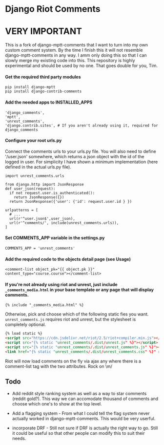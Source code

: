 Django Riot Comments
====================

# VERY IMPORTANT

This is a fork of django-mptt-comments that I want to turn into my own custom comment system. By the time I finish this it will not resemble django-mptt-comments in any way. I amm only doing this so that I can slowly merge my existing code into this. This repository is highly experimental and should be used by no one. That goes double for you, Tim.

#### Get the required third party modules

    pip install django-mptt
    pip install django-contrib-comments

#### Add the needed apps to INSTALLED_APPS

    'django_comments',
    'mptt',
    'unrest_comments',
    'django.contrib.sites', # If you aren't already using it, required for django_comments

#### Configure your root urls.py

Connect the comments urls to your urls.py file. You will also need to define '/user.json' somewhere, which returns a json object with the id of the logged in user. For simplicity I have shown a minimum implementation (here defined in the actual urls.py file).

    import unrest_comments.urls
    
    from django.http import JsonResponse
    def user_json(request):
      if not request.user.is_authenticated():
        return JsonResponse({})
      return JsonResponse({'user': {'id': request.user.id } })
    
    urlpatterns = [
      # ...
      url(r'^user.json$',user_json),
      url(r'^comments/', include(unrest_comments.urls)),
    ]

#### Set COMMENTS_APP variable in the settings.py

    COMMENTS_APP = 'unrest_comments'

#### Add the required code to the objects detail page (see Usage)

    <comment-list object_pk="{{ object.pk }}" content_type="course.course"></comment-list>

#### If you're not already using riot and unrest, just include `_comments_media.html` in your base template or any page that will display comments.

    {% include "_comments_media.html" %}

Otherwise, pick and choose which of the following static fies you want. `unrest_comments.js` requires riot and unrest, but the stylesheet is completely optional.

```html
{% load static %}
<script src="https://cdn.jsdelivr.net/riot/2.5/riot+compiler.min.js"></script>
<script src="{% static "unrest_comments/.dist/unrest.js" %}"></script>
<script src="{% static "unrest_comments/.dist/unrest_comments.js" %}"></script>
<link href="{% static "unrest_comments/.dist/unrest_comments.css" %}" rel="stylesheet"/>
```

Riot will now load comments on the fly via ajax any where there is a comment-list tag with the two attributes. Rock on \m/

Todo
--------

- Add reddit style ranking system as well as a way to star comments (reddit gold?). This way we can accomodate thousand of comments and choose which one's to show at the top level.

- Add a flagging system - From what I could tell the flag system never actually worked in django-mptt-comments. This would be very userful.

- incorporate DRF - Still not sure if DRF is actually the right way to go. Still it could be useful so that other people can modify this to suit their needs.
